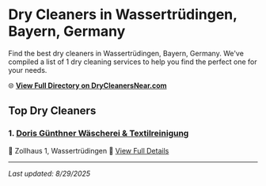# Dry Cleaners in Wassertrüdingen, Bayern, Germany

Find the best dry cleaners in Wassertrüdingen, Bayern, Germany. We've compiled a list of 1 dry cleaning services to help you find the perfect one for your needs.

🌐 **[View Full Directory on DryCleanersNear.com](https://drycleanersnear.com/city/Germany/Bayern/Wassertr%C3%BCdingen)**

## Top Dry Cleaners

### 1. [Doris Günthner Wäscherei & Textilreinigung](https://drycleanersnear.com/dryCleaner/68b10b1ff5ec332d9a7bf490/doris-g-nthner-w-scherei-textilreinigung)
📍 Zollhaus 1, Wassertrüdingen
🔗 [View Full Details](https://drycleanersnear.com/dryCleaner/68b10b1ff5ec332d9a7bf490/doris-g-nthner-w-scherei-textilreinigung)


---

*Last updated: 8/29/2025*
